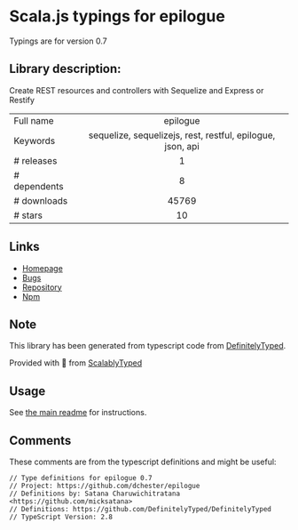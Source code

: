 
# Scala.js typings for epilogue

Typings are for version 0.7

## Library description:
Create REST resources and controllers with Sequelize and Express or Restify

|                    |                 |
| ------------------ | :-------------: |
| Full name          | epilogue |
| Keywords           | sequelize, sequelizejs, rest, restful, epilogue, json, api |
| # releases         | 1 |
| # dependents       | 8 |
| # downloads        | 45769 |
| # stars            | 10 |

## Links
- [Homepage](https://github.com/dchester/epilogue#readme)
- [Bugs](https://github.com/dchester/epilogue/issues)
- [Repository](https://github.com/dchester/epilogue)
- [Npm](https://www.npmjs.com/package/epilogue)
    


## Note
This library has been generated from typescript code from [DefinitelyTyped](https://definitelytyped.org).

Provided with :purple_heart: from [ScalablyTyped](https://github.com/oyvindberg/ScalablyTyped)

## Usage
See [the main readme](../../readme.md) for instructions.

## Comments

These comments are from the typescript definitions and might be useful:
```
// Type definitions for epilogue 0.7
// Project: https://github.com/dchester/epilogue
// Definitions by: Satana Charuwichitratana <https://github.com/micksatana>
// Definitions: https://github.com/DefinitelyTyped/DefinitelyTyped
// TypeScript Version: 2.8

```

